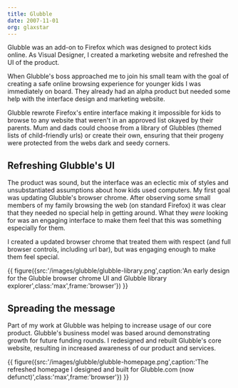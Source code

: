 ```yaml
---
title: Glubble
date: 2007-11-01
org: glaxstar
---
```

Glubble was an add-on to Firefox which was designed to protect kids online. As Visual Designer, I created a marketing website and refreshed the UI of the product.

When Glubble's boss approached me to join his small team with the goal of creating a safe online browsing experience for younger kids I was immediately on board. They already had an alpha product but needed some help with the interface design and marketing website.

Glubble rewrote Firefox's entire interface making it impossible for kids to browse to any website that weren't in an approved list okayed by their parents. Mum and dads could choose from a library of Glubbles (themed lists of child-friendly urls) or create their own, ensuring that their progeny were protected from the webs dark and seedy corners.

## Refreshing Glubble's UI

The product was sound, but the interface was an eclectic mix of styles and unsubstantiated assumptions about how kids used computers. My first goal was updating Glubble's browser chrome. After observing some small members of my family browsing the web (on standard Firefox) it was clear that they needed no special help in getting around. What they *were* looking for was an engaging interface to make them feel that this was something especially for them. 

I created a updated browser chrome that treated them with respect (and full browser controls, including url bar), but was engaging enough to make them feel special.

{{ figure({src:'/images/glubble/glubble-library.png',caption:'An early design for the Glubble browser chrome UI and Glubble library explorer',class:'max',frame:'browser'}) }}

## Spreading the message

Part of my work at Glubble was helping to increase usage of our core product. Glubble's business model was based around demonstrating growth for future funding rounds. I redesigned and rebuilt Glubble's core website, resulting in increased awareness of our product and services.

{{ figure({src:'/images/glubble/glubble-homepage.png',caption:'The refreshed homepage I designed and built for Glubble.com (now defunct)',class:'max',frame:'browser'}) }}